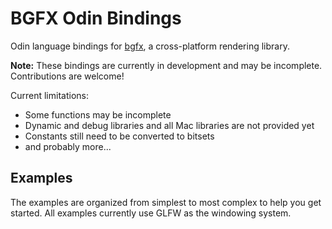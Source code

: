 # BGFX Odin Bindings

Odin language bindings for [bgfx](https://github.com/bkaradzic/bgfx), a cross-platform rendering library.

**Note:** These bindings are currently in development and may be incomplete. Contributions are welcome!

Current limitations:
- Some functions may be incomplete
- Dynamic and debug libraries and all Mac libraries are not provided yet
- Constants still need to be converted to bitsets
- and probably more...

## Examples

The examples are organized from simplest to most complex to help you get started. All examples currently use GLFW as the windowing system.

